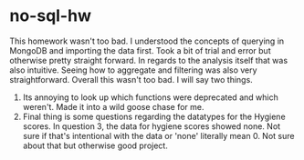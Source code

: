 # no-sql-hw
This homework wasn't too bad. I understood the concepts of querying in MongoDB and importing the data first. Took a bit of trial and error but otherwise pretty straight forward. In regards to the analysis itself that was also intuitive. Seeing how to aggregate and filtering was also very straightforward. Overall this wasn't too bad. I will say two things.
1. Its annoying to look up which functions were deprecated and which weren't. Made it into a wild goose chase for me.
2. Final thing is some questions regarding the datatypes for the Hygiene scores. In question 3, the data for hygiene scores showed none. Not sure if that's intentional with the data or 'none' literally mean 0. Not sure about that but otherwise good project.
